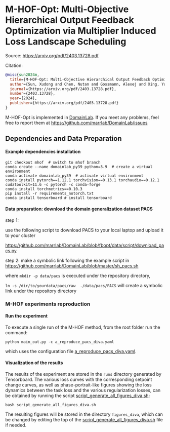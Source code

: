 # M-HOF-Opt: Multi-Objective Hierarchical Output Feedback Optimization via Multiplier Induced Loss Landscape Scheduling

Source: https://arxiv.org/pdf/2403.13728.pdf

Citation:
```bibtex
@misc{sun2024m,
  title={M-HOF-Opt: Multi-Objective Hierarchical Output Feedback Optimization via Multiplier Induced Loss Landscape Scheduling},
  author={Sun, Xudong and Chen, Nutan and Gossmann, Alexej and Xing, Yu and Dorigatt, Emilio and Drost, Felix and Feistner, Carla and Scarcella, Daniele and Beer, Lisa and Marr, Carsten},
  journal={https://arxiv.org/pdf/2403.13728.pdf},
  number={2403.13728},
  year={2024},
  publisher={https://arxiv.org/pdf/2403.13728.pdf}
}
```


M-HOF-Opt is implemented in [DomainLab](https://github.com/marrlab/DomainLab). If you meet any problems, feel free to report them at https://github.com/marrlab/DomainLab/issues

## Dependencies and Data Preparation
#### Example dependencies installation
```
git checkout mhof  # switch to mhof branch
conda create --name domainlab_py39 python=3.9  # create a virtual environment
conda activate domainlab_py39  # activate virtual environment
conda install pytorch==1.12.1 torchvision==0.13.1 torchaudio==0.12.1 cudatoolkit=11.6 -c pytorch -c conda-forge
conda install torchmetrics==0.10.3
pip install -r requirements_notorch.txt
conda install tensorboard # install tensorboard
```

#### Data preparation: download the domain generalization dataset PACS

step 1:

use the following script to download PACS to your local laptop and upload it to your cluster

https://github.com/marrlab/DomainLab/blob/fbopt/data/script/download_pacs.py

step 2:
make a symbolic link following the example script in https://github.com/marrlab/DomainLab/blob/master/sh_pacs.sh

where `mkdir -p data/pacs` is executed under the repository directory,

`ln -s /dir/to/yourdata/pacs/raw  ./data/pacs/PACS`
will create a symbolic link under the repository directory

### M-HOF experiments reproduction

#### Run the experiment

To execute a single run of the M-HOF method, from the root folder run the command:

```
python main_out.py -c a_reproduce_pacs_diva.yaml
```

which uses the configuration file [a_reproduce_pacs_diva.yaml](https://github.com/marrlab/DomainLab/blob/mhof/a_reproduce_pacs_diva.yaml).

#### Visualization of the results

The results of the experiment are stored in the `runs` directory generated by Tensorboard.
The various loss curves with the corresponding setpoint change curves, as well as phase-portrait-like figures showing the loss dynamics between the task loss and the various regularization losses, can be obtained by running the script [script_generate_all_figures_diva.sh](https://github.com/marrlab/DomainLab/blob/mhof/script_generate_all_figures_diva.sh):

```
bash script_generate_all_figures_diva.sh
```

The resulting figures will be stored in the directory `figures_diva`, which can be changed by editing the top of the [script_generate_all_figures_diva.sh](https://github.com/marrlab/DomainLab/blob/mhof/script_generate_all_figures_diva.sh) file if needed.
